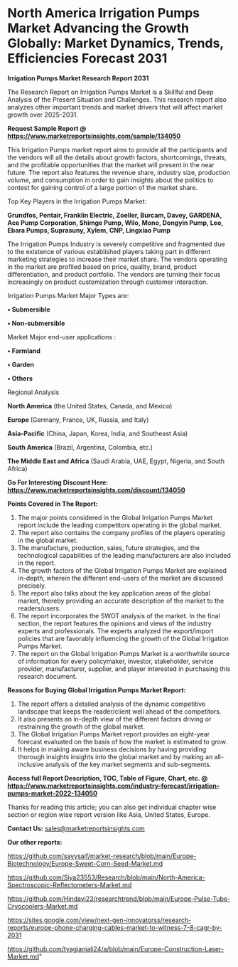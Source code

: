 # North America Irrigation Pumps Market Advancing the Growth Globally: Market Dynamics, Trends, Efficiencies Forecast 2031

<strong>Irrigation Pumps Market Research Report 2031</strong>

The Research Report on Irrigation Pumps Market is a Skillful and Deep Analysis of the Present Situation and Challenges. This research report also analyzes other important trends and market drivers that will affect market growth over 2025-2031.

<strong>Request Sample Report @ <a href=https://www.marketreportsinsights.com/sample/134050>https://www.marketreportsinsights.com/sample/134050</a></strong>

This Irrigation Pumps market report aims to provide all the participants and the vendors will all the details about growth factors, shortcomings, threats, and the profitable opportunities that the market will present in the near future. The report also features the revenue share, industry size, production volume, and consumption in order to gain insights about the politics to contest for gaining control of a large portion of the market share.

Top Key Players in the Irrigation Pumps Market:

<strong>Grundfos, Pentair, Franklin Electric, Zoeller, Burcam, Davey, GARDENA, Ace Pump Corporation, Shimge Pump, Wilo, Mono, Dongyin Pump, Leo, Ebara Pumps, Suprasuny, Xylem, CNP, Lingxiao Pump</strong>

The Irrigation Pumps Industry is severely competitive and fragmented due to the existence of various established players taking part in different marketing strategies to increase their market share. The vendors operating in the market are profiled based on price, quality, brand, product differentiation, and product portfolio. The vendors are turning their focus increasingly on product customization through customer interaction.

Irrigation Pumps Market Major Types are:

<strong>• Submersible

• Non-submersible</strong>

Market Major end-user applications :

<strong>• Farmland

• Garden

• Others</strong>

Regional Analysis

</u><strong><b>North America</b></strong> (the United States, Canada, and Mexico)

<strong><b>Europe </b></strong>(Germany, France, UK, Russia, and Italy)

<strong><b>Asia-Pacific</b></strong> (China, Japan, Korea, India, and Southeast Asia)

<strong><b>South America</b></strong> (Brazil, Argentina, Colombia, etc.)

<strong><b>The Middle East and Africa</b></strong> (Saudi Arabia, UAE, Egypt, Nigeria, and South Africa)

<strong>Go For Interesting Discount Here: <a href=https://www.marketreportsinsights.com/discount/134050>https://www.marketreportsinsights.com/discount/134050</a></strong>

<strong>Points Covered in The Report:</strong>
<ol>
  <li>The major points considered in the Global Irrigation Pumps Market report include the leading competitors operating in the global market.</li>
  <li>The report also contains the company profiles of the players operating in the global market.</li>
  <li>The manufacture, production, sales, future strategies, and the technological capabilities of the leading manufacturers are also included in the report.</li>
  <li>The growth factors of the Global Irrigation Pumps Market are explained in-depth, wherein the different end-users of the market are discussed precisely.</li>
  <li>The report also talks about the key application areas of the global market, thereby providing an accurate description of the market to the readers/users.</li>
  <li>The report incorporates the SWOT analysis of the market. In the final section, the report features the opinions and views of the industry experts and professionals. The experts analyzed the export/import policies that are favorably influencing the growth of the Global Irrigation Pumps Market.</li>
  <li>The report on the Global Irrigation Pumps Market is a worthwhile source of information for every policymaker, investor, stakeholder, service provider, manufacturer, supplier, and player interested in purchasing this research document.</li>
</ol>
<strong>Reasons for Buying Global Irrigation Pumps Market Report:</strong>

<ol>
  <li>The report offers a detailed analysis of the dynamic competitive landscape that keeps the reader/client well ahead of the competitors.</li>
  <li>It also presents an in-depth view of the different factors driving or restraining the growth of the global market.</li>
  <li>The Global Irrigation Pumps Market report provides an eight-year forecast evaluated on the basis of how the market is estimated to grow.</li>
  <li>It helps in making aware business decisions by having providing thorough insights insights into the global market and by making an all-inclusive analysis of the key market segments and sub-segments.</li>
</ol>
<strong>Access full Report Description, TOC, Table of Figure, Chart, etc. @ <a href=https://www.marketreportsinsights.com/industry-forecast/irrigation-pumps-market-2022-134050>https://www.marketreportsinsights.com/industry-forecast/irrigation-pumps-market-2022-134050</a></strong>


Thanks for reading this article; you can also get individual chapter wise section or region wise report version like Asia, United States, Europe.

<strong>Contact Us:</strong>
sales@marketreportsinsights.com

<strong>Our other reports:</strong>

<a href=https://github.com/sayysaif/market-research/blob/main/Europe-Biotechnology/Europe-Sweet-Corn-Seed-Market.md>https://github.com/sayysaif/market-research/blob/main/Europe-Biotechnology/Europe-Sweet-Corn-Seed-Market.md</a>

<a href=https://github.com/Siya23553/Research/blob/main/North-America-Spectroscopic-Reflectometers-Market.md>https://github.com/Siya23553/Research/blob/main/North-America-Spectroscopic-Reflectometers-Market.md</a>

<a href=https://github.com/Hindavi23/researchtrend/blob/main/Europe-Pulse-Tube-Cryocoolers-Market.md>https://github.com/Hindavi23/researchtrend/blob/main/Europe-Pulse-Tube-Cryocoolers-Market.md</a>

<a href=https://sites.google.com/view/next-gen-innovatorss/research-reports/europe-phone-charging-cables-market-to-witness-7-8-cagr-by-2031>https://sites.google.com/view/next-gen-innovatorss/research-reports/europe-phone-charging-cables-market-to-witness-7-8-cagr-by-2031</a>

<a href=https://github.com/tyagianjali24/a/blob/main/Europe-Construction-Laser-Market.md>https://github.com/tyagianjali24/a/blob/main/Europe-Construction-Laser-Market.md</a>"
